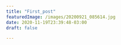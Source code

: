 ```yaml
---
title: "First_post"
featuredImage: /images/20200921_085614.jpg
date: 2020-11-19T23:39:48-03:00
draft: false

---
```


